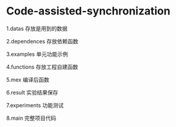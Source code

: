 # Code-assisted-synchronization

1.datas         存放是用到的数据

2.dependences   存放依赖函数

3.examples      单元功能示例

4.functions     存放工程自建函数

5.mex           编译后函数

6.result        实验结果保存

7.experiments   功能测试

8.main          完整项目代码

